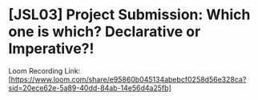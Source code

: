 # [JSL03] Project Submission: Which one is which? Declarative or Imperative?!

Loom Recording Link:[https://www.loom.com/share/e95860b045134abebcf0258d56e328ca?sid=20ece62e-5a89-40dd-84ab-14e56d4a25fb]




